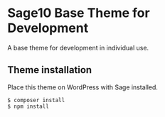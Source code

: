 # Sage10 Base Theme for Development

A base theme for development in individual use.

## Theme installation

Place this theme on WordPress with Sage installed.

```
$ composer install
$ npm install
```
